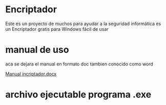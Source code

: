 # Encriptador
Este es un proyecto de muchos para ayudar a la seguridad informática es un Encriptador gratis para Windows fácil de usar 



# manual de uso 

aca se dejara el manual en formato doc tambien conocido como word 


[Manual incriptador.docx](https://github.com/mielsenyolo/Encriptador/files/11622316/Manual.incriptador.docx)


# archivo ejecutable programa .exe

